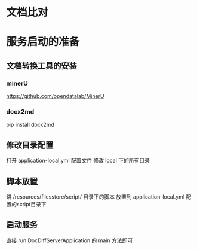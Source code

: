 # 文档比对


# 服务启动的准备

## 文档转换工具的安装

### minerU
https://github.com/opendatalab/MinerU

### docx2md
pip install docx2md


## 修改目录配置
打开 application-local.yml  配置文件
修改 local 下的所有目录


## 脚本放置
讲 /resources/filesstore/script/ 目录下的脚本 放置到 application-local.yml 配置的script目录下

## 启动服务
直接 run  DocDiffServerApplication 的 main 方法即可